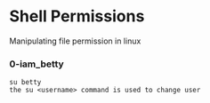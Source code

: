 # Shell Permissions 

Manipulating file permission in linux

### 0-iam_betty 
```
su betty
the su <username> command is used to change user 
```
